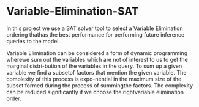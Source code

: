 # Variable-Elimination-SAT

In this project we use a SAT solver tool to select a Variable Elimination ordering thathas the best performance for performing future inference queries to the model.

Variable Elimination can be considered a form of dynamic programming wherewe sum out the variables which are not of interest to us to get the marginal distri-bution of the variables in the query.  To sum up a given variable we find a subsetof factors that mention the given variable. The complexity of this process is expo-nential in the maximum size of the subset formed during the process of summingthe factors.  The complexity can be reduced significantly if we choose the rightvariable elimination order. 
